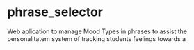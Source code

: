 # phrase_selector
Web aplication to manage Mood Types in phrases to assist the personalitatem system of tracking students feelings towards a 

